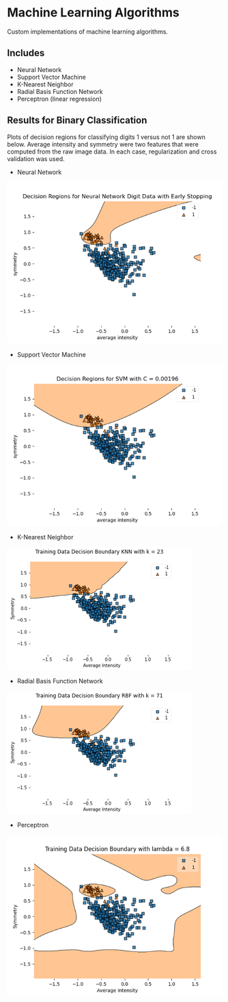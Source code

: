 # Machine Learning Algorithms
Custom implementations of machine learning algorithms.

## Includes
- Neural Network
- Support Vector Machine
- K-Nearest Neighbor
- Radial Basis Function Network
- Perceptron (linear regression)

## Results for Binary Classification
Plots of decision regions for classifying digits 1 versus not 1 are shown below. Average intensity and symmetry were two features that were computed from the raw image data. In each case, regularization and cross validation was used.

- Neural Network

![neural network picture](https://github.com/thomashopkins32/MachineLearningAlgorithms/blob/main/images/nn.png)

- Support Vector Machine

![svm](https://github.com/thomashopkins32/MachineLearningAlgorithms/blob/main/images/svm.png)

- K-Nearest Neighbor

![knn](https://github.com/thomashopkins32/MachineLearningAlgorithms/blob/main/images/knn.png)

- Radial Basis Function Network

![rbf](https://github.com/thomashopkins32/MachineLearningAlgorithms/blob/main/images/rbf.png)

- Perceptron

![p](https://github.com/thomashopkins32/MachineLearningAlgorithms/blob/main/images/perceptron.png)

